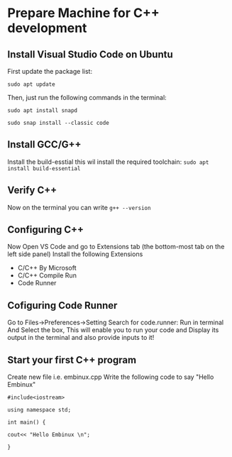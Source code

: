 
# Prepare Machine for C++ development

## Install Visual Studio Code on Ubuntu

First update the package list:

`sudo apt update`

Then, just run the following commands in the terminal:

`sudo apt install snapd`

`sudo snap install --classic code`

## Install GCC/G++

Install the build-esstial this wil install the required toolchain:
`sudo apt install build-essential`

## Verify C++
Now on the terminal you can write `g++ --version`

## Configuring C++
Now Open VS Code and go to Extensions tab (the bottom-most tab on the left side panel) 
Install the following Extensions
* C/C++ By Microsoft
* C/C++ Compile Run
* Code Runner

## Cofiguring Code Runner
Go to Files->Preferences->Setting
Search for code.runner: Run in terminal
And Select the box, This will enable you to run your code and Display its output in the terminal and also provide inputs to it!

## Start your first C++ program
Create new file i.e. embinux.cpp
Write the following code to say "Hello Embinux"
```
#include<iostream>

using namespace std;

int main() {

cout<< "Hello Embinux \n";

}
```


